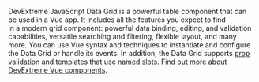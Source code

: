 DevExtreme JavaScript Data Grid is&nbsp;a&nbsp;powerful table component that can be&nbsp;used in&nbsp;a&nbsp;Vue app. It&nbsp;includes all the features you expect to&nbsp;find in&nbsp;a&nbsp;modern grid component: powerful data binding, editing, and validation capabilities, versatile searching and filtering, flexible layout, and many more. You can use Vue syntax and techniques to&nbsp;instantiate and configure the Data Grid or&nbsp;handle its events. In&nbsp;addition, the Data Grid supports [prop validation](https://vuejs.org/v2/guide/components-props.html#Prop-Validation) and templates that use [named slots](https://vuejs.org/v2/guide/components-slots.html#Named-Slots). [Find out more about DevExtreme Vue components](/Documentation/Guide/Vue_Components/DevExtreme_Vue_Components/).